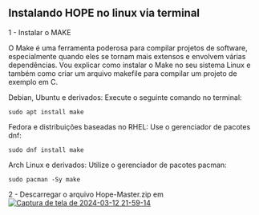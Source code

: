 ## Instalando HOPE no linux via terminal

1 - Instalar o MAKE 

O Make é uma ferramenta poderosa para compilar projetos de software, especialmente quando eles se 
tornam mais extensos e envolvem várias dependências. Vou explicar como instalar o Make no seu sistema 
Linux e também como criar um arquivo makefile para compilar um projeto de exemplo em C.

Debian, Ubuntu e derivados: Execute o seguinte comando no terminal:
```terminal
sudo apt install make
```
Fedora e distribuições baseadas no RHEL: Use o gerenciador de pacotes dnf:
```terminal
sudo dnf install make
```
Arch Linux e derivados: Utilize o gerenciador de pacotes pacman:
```terminal
sudo pacman -Sy make
```
2 - Descarregar o arquivo Hope-Master.zip em [![Captura de tela de 2024-03-12 21-59-14](https://github.com/pedroheinrich/Hope/assets/97209403/389ed2c6-5f3b-4369-bd87-e7bed30b2705)
](https://github.com/pedroheinrich/Hope/blob/main/Instalador%20HOPE%20Linux/hope-master.zip)
